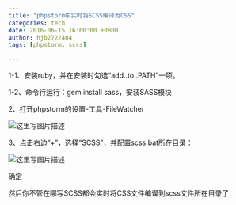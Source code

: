```yaml
---
title: "phpstorm中实时将SCSS编译为CSS"
categories: tech
date: 2016-06-15 16:00:00 +0800
author: hjb2722404
tags: [phpstorm, scss]

---
```


1-1、安装ruby，并在安装时勾选“add..to..PATH”一项。

1-2、命令行运行：gem install sass，安装SASS模块

2、打开phpstorm的设置-工具-FileWatcher

![这里写图片描述](http://img.blog.csdn.net/20151130215513185)

3、点击右边“+”，选择“SCSS”，并配置scss.bat所在目录：

![这里写图片描述](http://img.blog.csdn.net/20151130215737044)

确定

然后你不管在哪写SCSS都会实时将CSS文件编译到scss文件所在目录了
